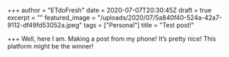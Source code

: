 +++
author = "ETdoFresh"
date = 2020-07-07T20:30:45Z
draft = true
excerpt = ""
featured_image = "/uploads/2020/07/5a840f40-524a-42a7-9112-df49fd53052a.jpeg"
tags = ["Personal"]
title = "Test post!"

+++
Well, here I am. Making a post from my phone! It’s pretty nice! This platform might be the winner!